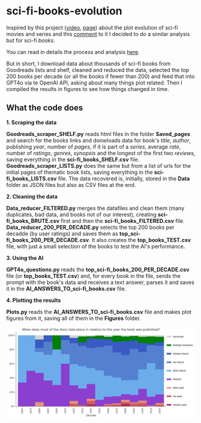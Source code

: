 # sci-fi-books-evolution
Inspired by this project ([video](https://www.youtube.com/watch?v=nRQ2vMpw-n8), [page](https://pudding.cool/2024/07/scifi/)) about the plot evolution of sci-fi movies and series and this [comment](https://www.youtube.com/watch?v=nRQ2vMpw-n8&lc=UgyRg89P8kRYQ2SdXrV4AaABAg) to it I decided to do a similar analysis but for sci-fi _books_.

You can read in details the process and analysis [here]().

But in short, I download data about thousands of sci-fi books from Goodreads lists and shelf, cleaned and reduced the data, selected the top 200 books per decade (or all the books if fewer than 200) and feed that into GPT4o via te OpenAI API, asking about many things plot related. Then I compiled the results in figures to see how things changed in time.

## What the code does

**1. Scraping the data**

**Goodreads_scraper_SHELF.py** reads html files in the folder **Saved_pages** and search for the books links and donwloads data for book's _title_, _author_, publishing _year_, number of _pages_, if it is part of a _series_, average _rate_, number of _ratings_, _genres_, _synopsis_ and the longest of the first two _reviews_, saving everything in the **sci-fi_books_SHELF.csv** file.
**Goodreads_scraper_LISTS.py** does the same but from a list of urls for the initial pages of thematic book lists, saving everything in the **sci-fi_books_LISTS.csv** file. 
The data recovered is, initially, stored in the **Data** folder as JSON files but also as CSV files at the end.

**2. Cleaning the data**

**Data_reducer_FILTERED.py** merges the datafiles and clean them (many duplicates, bad data, and books not of our interest), creating **sci-fi_books_BRUTE.csv** first and then the **sci-fi_books_FILTERED.csv** file.
**Data_reducer_200_PER_DECADE.py** selects the top 200 books per decadde (by user ratings) and saves them as **top_sci-fi_books_200_PER_DECADE.csv**. It also creates the **top_books_TEST.csv** file, with just a small selection of the books to test the AI's performance. 

**3. Using the AI**

**GPT4o_questions.py** reads the **top_sci-fi_books_200_PER_DECADE.csv** file (or **top_books_TEST.csv**) and, for every book in the file, sends the prompt with the book's data and receives a text answer, parses it and saves it in the **AI_ANSWERS_TO_sci-fi_books.csv** file.

**4. Plotting the results**

**Plots.py** reads the **AI_ANSWERS_TO_sci-fi_books.csv** file and makes plot figures from it, saving all of them in the **Figures** folder.

![An final plot as an example.](./Figures/03%20time.png "When does most of the story take place in relation to the year the book was published? Distant past: millennia or more before; Far past: centuries before; Near past: within a few decades before; Present: within a few years; Near future: within a few decades ahead; Far future: centuries ahead; Distant future: millennia or more ahead; Multiple timelines; Uncertain.")
